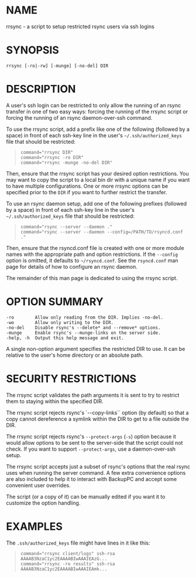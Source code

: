 # NAME

rrsync - a script to setup restricted rsync users via ssh logins

# SYNOPSIS

```
rrsync [-ro|-rw] [-munge] [-no-del] DIR
```

# DESCRIPTION

A user's ssh login can be restricted to only allow the running of an rsync
transfer in one of two easy ways: forcing the running of the rrsync script
or forcing the running of an rsync daemon-over-ssh command.

To use the rrsync script, add a prefix like one of the following (followed by a
space) in front of each ssh-key line in the user's `~/.ssh/authorized_keys`
file that should be restricted:

> ```
> command="rrsync DIR"
> command="rrsync -ro DIR"
> command="rrsync -munge -no-del DIR"
> ```

Then, ensure that the rrsync script has your desired option restrictions. You
may want to copy the script to a local bin dir with a unique name if you want
to have multiple configurations. One or more rrsync options can be specified
prior to the `DIR` if you want to further restrict the transfer.

To use an rsync daemon setup, add one of the following prefixes (followed by a
space) in front of each ssh-key line in the user's `~/.ssh/authorized_keys`
file that should be restricted:

> ```
> command="rsync --server --daemon ."
> command="rsync --server --daemon --config=/PATH/TO/rsyncd.conf ."
> ```

Then, ensure that the rsyncd.conf file is created with one or more module names
with the appropriate path and option restrictions.  If the `--config` option is
omitted, it defaults to `~/rsyncd.conf`.  See the `rsyncd.conf` man page for
details of how to configure an rsync daemon.

The remainder of this man page is dedicated to using the rrsync script.

# OPTION SUMMARY

```
-ro        Allow only reading from the DIR. Implies -no-del.
-wo        Allow only writing to the DIR.
-no-del    Disable rsync's --delete* and --remove* options.
-munge     Enable rsync's --munge-links on the server side.
-help, -h  Output this help message and exit.
```

A single non-option argument specifies the restricted DIR to use. It can be
relative to the user's home directory or an absolute path.

# SECURITY RESTRICTIONS

The rrsync script validates the path arguments it is sent to try to restrict
them to staying within the specified DIR.

The rrsync script rejects rsync's `--copy-links`` option (by default) so that a
copy cannot dereference a symlink within the DIR to get to a file outside the
DIR.

The rrsync script rejects rsync's `--protect-args` (`-s`) option because it
would allow options to be sent to the server-side that the script could not
check.  If you want to support `--protect-args`, use a daemon-over-ssh setup.

The rrsync script accepts just a subset of rsync's options that the real rsync
uses when running the server command.  A few extra convenience options are also
included to help it to interact with BackupPC and accept some convenient user
overrides.

The script (or a copy of it) can be manually edited if you want it to customize
the option handling.

# EXAMPLES

The `.ssh/authorized_keys` file might have lines in it like this:

> ```
> command="rrsync client/logs" ssh-rsa AAAAB3NzaC1yc2EAAAABIwAAAIEAzG...
> command="rrsync -ro results" ssh-rsa AAAAB3NzaC1yc2EAAAABIwAAAIEAmk...
> ```
